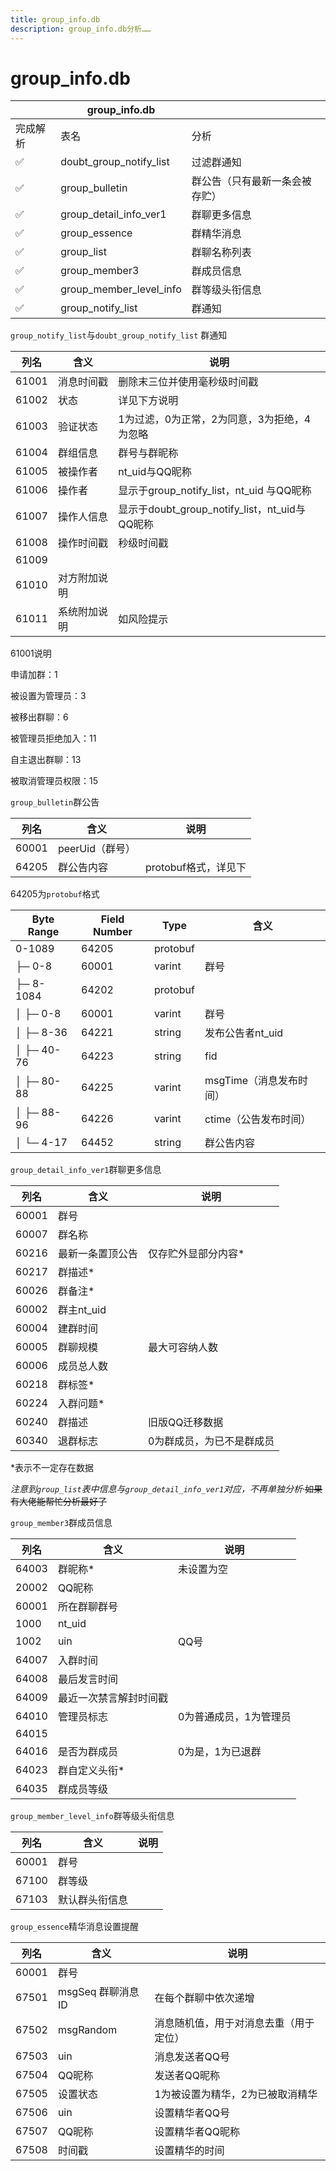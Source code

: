 ```yaml
---
title: group_info.db
description: group_info.db分析……
---
```


# group_info.db
|          | group_info.db           |                                |
| -------- | ----------------------- | ------------------------------ |
| 完成解析 | 表名                    | 分析                           |
| ✅        | doubt_group_notify_list | 过滤群通知                     |
| ✅        | group_bulletin          | 群公告（只有最新一条会被存贮） |
| ✅        | group_detail_info_ver1  | 群聊更多信息                   |
| ✅        | group_essence           | 群精华消息                     |
| ✅        | group_list              | 群聊名称列表                   |
| ✅        | group_member3           | 群成员信息                     |
| ✅        | group_member_level_info | 群等级头衔信息                 |
| ✅        | group_notify_list       | 群通知                         |

`group_notify_list`与`doubt_group_notify_list` 群通知

| 列名  | 含义         | 说明                                          |
| ----- | ------------ | --------------------------------------------- |
| 61001 | 消息时间戳   | 删除末三位并使用毫秒级时间戳                  |
| 61002 | 状态         | 详见下方说明                                  |
| 61003 | 验证状态     | 1为过滤，0为正常，2为同意，3为拒绝，4为忽略   |
| 61004 | 群组信息     | 群号与群昵称                                  |
| 61005 | 被操作者     | nt_uid与QQ昵称                                |
| 61006 | 操作者       | 显示于group_notify_list，nt_uid 与QQ昵称      |
| 61007 | 操作人信息   | 显示于doubt_group_notify_list，nt_uid与QQ昵称 |
| 61008 | 操作时间戳   | 秒级时间戳                                    |
| 61009 |              |                                               |
| 61010 | 对方附加说明 |                                               |
| 61011 | 系统附加说明 | 如风险提示                                    |

61001说明

申请加群：1

被设置为管理员：3

被移出群聊：6

被管理员拒绝加入：11

自主退出群聊：13

被取消管理员权限：15

`group_bulletin`群公告

| 列名  | 含义            | 说明                 |
| ----- | --------------- | -------------------- |
| 60001 | peerUid（群号） |                      |
| 64205 | 群公告内容      | protobuf格式，详见下 |

64205为`protobuf`格式

| Byte Range      | Field Number | Type     | 含义                    |
| --------------- | ------------ | -------- | ----------------------- |
| 0-1089          | 64205        | protobuf |                         |
| ├─ 0-8          | 60001        | varint   | 群号                    |
| ├─ 8-1084       | 64202        | protobuf |                         |
| │  ├─ 0-8       | 60001        | varint   | 群号                    |
| │  ├─ 8-36      | 64221        | string   | 发布公告者nt_uid        |
| │  ├─ 40-76     | 64223        | string   | fid                     |
| │  ├─ 80-88     | 64225        | varint   | msgTime（消息发布时间） |
| │  ├─ 88-96     | 64226        | varint   | ctime（公告发布时间）   |
| │       └─ 4-17 | 64452        | string   | 群公告内容              |

`group_detail_info_ver1`群聊更多信息

| 列名  | 含义             | 说明                      |
| ----- | ---------------- | ------------------------- |
| 60001 | 群号             |                           |
| 60007 | 群名称           |                           |
| 60216 | 最新一条置顶公告 | 仅存贮外显部分内容*       |
| 60217 | 群描述*          |                           |
| 60026 | 群备注*          |                           |
| 60002 | 群主nt_uid       |                           |
| 60004 | 建群时间         |                           |
| 60005 | 群聊规模         | 最大可容纳人数            |
| 60006 | 成员总人数       |                           |
| 60218 | 群标签*          |                           |
| 60224 | 入群问题*        |                           |
| 60240 | 群描述           | 旧版QQ迁移数据            |
| 60340 | 退群标志         | 0为群成员，为已不是群成员 |

*表示不一定存在数据

*注意到`group_list`表中信息与`group_detail_info_ver1`对应，不再单独分析*·~~如果有大佬能帮忙分析最好了~~

`group_member3`群成员信息

| 列名  | 含义                   | 说明                   |
| ----- | ---------------------- | ---------------------- |
| 64003 | 群昵称*                | 未设置为空             |
| 20002 | QQ昵称                 |                        |
| 60001 | 所在群聊群号           |                        |
| 1000  | nt_uid                 |                        |
| 1002  | uin                    | QQ号                   |
| 64007 | 入群时间               |                        |
| 64008 | 最后发言时间           |                        |
| 64009 | 最近一次禁言解封时间戳 |                        |
| 64010 | 管理员标志             | 0为普通成员，1为管理员 |
| 64015 |                        |                        |
| 64016 | 是否为群成员           | 0为是，1为已退群       |
| 64023 | 群自定义头衔*          |                        |
| 64035 | 群成员等级             |                        |

`group_member_level_info`群等级头衔信息

| 列名  | 含义           | 说明 |
| ----- | -------------- | ---- |
| 60001 | 群号           |      |
| 67100 | 群等级         |      |
| 67103 | 默认群头衔信息 |      |

`group_essence`精华消息设置提醒

| 列名  | 含义              | 说明                                   |
| ----- | ----------------- | -------------------------------------- |
| 60001 | 群号              |                                        |
| 67501 | msgSeq 群聊消息ID | 在每个群聊中依次递增                   |
| 67502 | msgRandom         | 消息随机值，用于对消息去重（用于定位） |
| 67503 | uin               | 消息发送者QQ号                         |
| 67504 | QQ昵称            | 发送者QQ昵称                           |
| 67505 | 设置状态          | 1为被设置为精华，2为已被取消精华       |
| 67506 | uin               | 设置精华者QQ号                         |
| 67507 | QQ昵称            | 设置精华者QQ昵称                       |
| 67508 | 时间戳            | 设置精华的时间                         |

